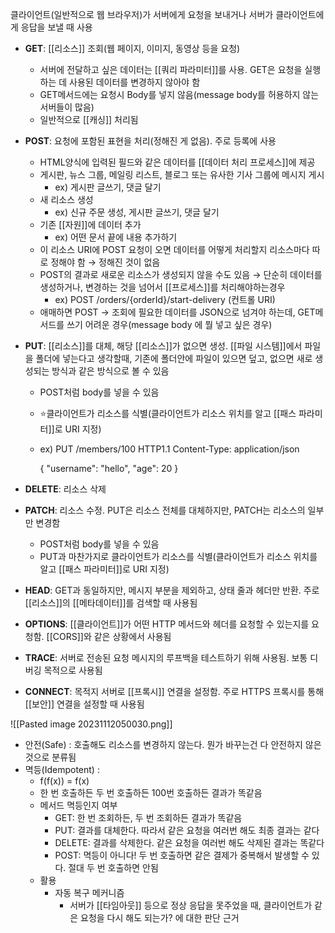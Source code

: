 클라이언트(일반적으로 웹 브라우저)가 서버에게 요청을 보내거나 서버가 클라이언트에게 응답을 보낼 때 사용

- **GET**: [[리소스]] 조회(웹 페이지, 이미지, 동영상 등을 요청)
	- 서버에 전달하고 싶은 데이터는 [[쿼리 파라미터]]를 사용. GET은 요청을 실행하는 데 사용된 데이터를 변경하지 않아야 함
	- GET메서드에는 요청시 Body를 넣지 않음(message body를 허용하지 않는 서버들이 많음)
	- 일반적으로 [[캐싱]] 처리됨
    
- **POST**: 요청에 포함된 표현을 처리(정해진 게 없음). 주로 등록에 사용
	- HTML양식에 입력된 필드와 같은 데이터를 [[데이터 처리 프로세스]]에 제공
	- 게시판, 뉴스 그룹, 메일링 리스트, 블로그 또는 유사한 기사 그룹에 메시지 게시
		- ex) 게시판 글쓰기, 댓글 달기
	- 새 리소스 생성
		- ex) 신규 주문 생성, 게시판 글쓰기, 댓글 달기
	- 기존 [[자원]]에 데이터 추가
		- ex) 어떤 문서 끝에 내용 추가하기
	- 이 리소스 URI에 POST 요청이 오면 데이터를 어떻게 처리할지 리소스마다 따로 정해야 함 → 정해진 것이 없음
	- POST의 결과로 새로운 리소스가 생성되지 않을 수도 있음 → 단순히 데이터를 생성하거나, 변경하는 것을 넘어서 [[프로세스]]를 처리해야하는경우
		- ex) POST /orders/{orderId}/start-delivery (컨트롤 URI)
	- 애매하면 POST → 조회에 필요한 데이터를 JSON으로 넘겨야 하는데, GET메서드를 쓰기 어려운 경우(message body 에 뭘 넣고 싶은 경우)
    
- **PUT**: [[리소스]]를 대체, 해당 [[리소스]]가 없으면 생성. [[파일 시스템]]에서 파일을 폴더에 넣는다고 생각할때, 기존에 폴더안에 파일이 있으면 덮고, 없으면 새로 생성되는 방식과 같은 방식으로 볼 수 있음
	- POST처럼 body를 넣을 수 있음
	- ⭐️클라이언트가 리소스를 식별(클라이언트가 리소스 위치를 알고 [[패스 파라미터]]로 URI 지정)
	- ex) PUT /members/100 HTTP1.1
	  Content-Type: application/json
	  
	  {
		  "username": "hello",
		  "age": 20
	  }
	  
- **DELETE**: 리소스 삭제
    
- **PATCH**: 리소스 수정. PUT은 리소스 전체를 대체하지만, PATCH는 리소스의 일부만 변경함
	- POST처럼 body를 넣을 수 있음
	- PUT과 마찬가지로 클라이언트가 리소스를 식별(클라이언트가 리소스 위치를 알고 [[패스 파라미터]]로 URI 지정)
    
- **HEAD**: GET과 동일하지만, 메시지 부분을 제외하고, 상태 줄과 헤더만 반환. 주로 [[리소스]]의 [[메타데이터]]를 검색할 때 사용됨
    
- **OPTIONS**: [[클라이언트]]가 어떤 HTTP 메서드와 헤더를 요청할 수 있는지를 요청함. [[CORS]]와 같은 상황에서 사용됨
    
- **TRACE**: 서버로 전송된 요청 메시지의 루프백을 테스트하기 위해 사용됨. 보통 디버깅 목적으로 사용됨
    
- **CONNECT**: 목적지 서버로 [[프록시]] 연결을 설정함. 주로 HTTPS 프록시를 통해 [[보안]] 연결을 설정할 때 사용됨


![[Pasted image 20231112050030.png]]

- 안전(Safe) : 호출해도 리소스를 변경하지 않는다. 뭔가 바꾸는건 다 안전하지 않은것으로 분류됨
- 멱등(Idempotent) : 
	- f(f(x)) = f(x)
	- 한 번 호출하든 두 번 호출하든 100번 호출하든 결과가 똑같음
	- 메서드 멱등인지 여부
		- GET: 한 번 조회하든, 두 번 조회하든 결과가 똑같음
		- PUT: 결과를 대체한다. 따라서 같은 요청을 여러번 해도 최종 결과는 같다
		- DELETE: 결과를 삭제한다. 같은 요청을 여러번 해도 삭제된 결과는 똑같다
		- POST: 멱등이 아니다! 두 번 호출하면 같은 결제가 중복해서 발생할 수 있다. 절대 두 번 호출하면 안됨
	- 활용
		- 자동 복구 메커니즘
			- 서버가 [[타임아웃]] 등으로 정상 응답을 못주었을 때, 클라이언트가 같은 요청을 다시 해도 되는가? 에 대한 판단 근거






